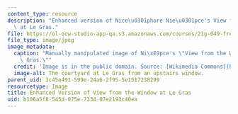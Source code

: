 ```yaml
---
content_type: resource
description: "Enhanced version of Nice\u0301phore Nie\u0301pce's View from the Window\
  \ at Le Gras."
file: https://ol-ocw-studio-app-qa.s3.amazonaws.com/courses/21g-049-french-photography-spring-2017/b106a5f8545d075e733407e2193c40ea_3.Niepce_2.jpg
file_type: image/jpeg
image_metadata:
  caption: "Manually manipulated image of Ni\xE9pce's \"View from the Window at Le\
    \ Gras.\""
  credit: 'Image is in the public domain. Source: [Wikimedia Commons](https://en.wikipedia.org/wiki/Nic%C3%A9phore_Ni%C3%A9pce#/media/File:View_from_the_Window_at_Le_Gras,_Joseph_Nic%C3%A9phore_Ni%C3%A9pce.jpg).'
  image-alt: The courtyard at Le Gras from an upstairs window.
parent_uid: 3c45e491-599e-24a6-2f95-5e1517238299
resourcetype: Image
title: Enhanced Version of View from the Window at Le Gras
uid: b106a5f8-545d-075e-7334-07e2193c40ea
---
```

